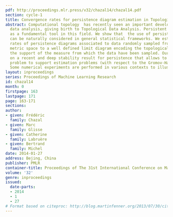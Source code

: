 ```yaml
---
pdf: http://proceedings.mlr.press/v32/chazal14/chazal14.pdf
section: cycle-1
title: Convergence rates for persistence diagram estimation in Topological Data Analysis
abstract: Computational topology  has recently seen an important development toward
  data analysis, giving birth to Topological Data Analysis. Persistent homology appears
  as a fundamental tool in this field. We show that  the use of persistent homology
  can be naturally considered in general statistical frameworks. We establish convergence
  rates of persistence diagrams associated to data randomly sampled from any compact
  metric space to a well defined limit diagram encoding the topological features of
  the support of the measure from which the data have been sampled. Our approach relies
  on a recent and deep stability result for persistence that allows to relate our
  problem to support estimation problems (with respect to the Gromov-Hausdorff distance).
  Some numerical experiments are performed in various contexts to illustrate our results.
layout: inproceedings
series: Proceedings of Machine Learning Research
id: chazal14
month: 0
firstpage: 163
lastpage: 171
page: 163-171
sections: 
author:
- given: Frédéric
  family: Chazal
- given: Marc
  family: Glisse
- given: Catherine
  family: Labruère
- given: Bertrand
  family: Michel
date: 2014-01-27
address: Bejing, China
publisher: PMLR
container-title: Proceedings of The 31st International Conference on Machine Learning
volume: '32'
genre: inproceedings
issued:
  date-parts:
  - 2014
  - 1
  - 27
# Format based on citeproc: http://blog.martinfenner.org/2013/07/30/citeproc-yaml-for-bibliographies/
---
```

